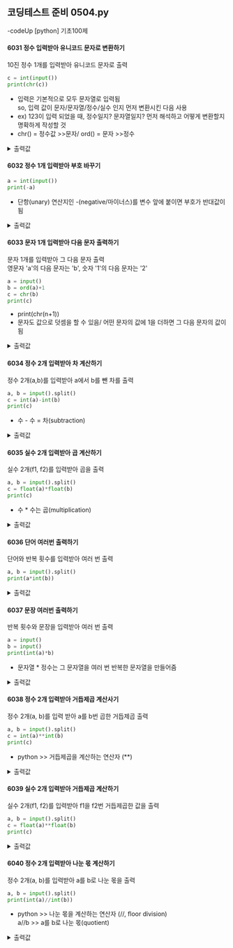 ## 코딩테스트 준비 0504.py

-codeUp [python] 기초100제

#### 6031 정수 입력받아 유니코드 문자로 변환하기
10진 정수 1개를 입력받아 유니코드 문자로 출력
```py
c = int(input())
print(chr(c))
```
* 입력은 기본적으로 모두 문자열로 입력됨<br>
  so, 입력 값이 문자/문자열/정수/실수 인지 먼저 변환시킨 다음 사용
* ex) 123이 입력 되었을 때, 정수일지? 문자열일지? 먼저 해석하고 어떻게 변환할지 명확하게 작성할 것
* chr() = 정수값 >>문자/ ord() = 문자 >>정수
<details><summary>출력값</summary>
  입력값 : 65
  
  ```py
  A
  ```
  
  </details>

#### 6032 정수 1개 입력받아 부호 바꾸기
```py
a = int(input())
print(-a)
```
* 단항(unary) 연산지인 -(negative/마이너스)를 변수 앞에 붙이면 부호가 반대값이 됨
<details><summary>출력값</summary>
  입력값 : -2
  
  ```py
  2
  ```
  
  </details>

#### 6033 문자 1개 입력받아 다음 문자 출력하기
문자 1개를 입력받아 그 다음 문자 출력<br>
영문자 'a'의 다음 문자는 'b', 숫자 '1'의 다음 문자는 '2'
```py
a = input()
b = ord(a)+1
c = chr(b)
print(c)
```
* print(chr(n+1))
* 문자도 값으로 덧셈을 할 수 있음/ 어떤 문자의 값에 1을 더하면 그 다음 문자의 값이 됨
<details><summary>출력값</summary>
  입력값 : a
  
  ```py
  2
  ```
  
  </details>

#### 6034 정수 2개 입력받아 차 계산하기
정수 2개(a,b)를 입력받아 a에서 b를 뺀 차를 출력
```py
a, b = input().split()
c = int(a)-int(b)
print(c)
```
* 수 - 수 = 차(subtraction)
<details><summary>출력값</summary>
  입력값 : 28 -28
  
  ```py
  56
  ```
  
  </details>

#### 6035 실수 2개 입력받아 곱 계산하기
실수 2개(f1, f2)를 입력받아 곱을 출력
```py
a, b = input().split()
c = float(a)*float(b)
print(c)
```
* 수 * 수는 곱(multiplication)
<details><summary>출력값</summary>
  입력값 : 2.17 3.3
  
  ```py
  7.161
  ```
  
  </details>

#### 6036 단어 여러번 출력하기
단어와 반복 횟수를 입력받아 여러 번 출력
```py
a, b = input().split()
print(a*int(b))
```
<details><summary>출력값</summary>
  입력값 : smile 2
  
  ```py
  smilesmile
  ```
  
  </details>
 
#### 6037 문장 여러번 출력하기
반복 횟수와 문장을 입력받아 여러 번 출력
```py
a = input()
b = input()
print(int(a)*b)
```
* 문자열 * 정수는 그 문자열을 여러 번 반복한 문자열을 만들어줌
<details><summary>출력값</summary>
  입력값 : 3 <br> i ll be
  
  ```py
  i ll bei ll bei ll be
  ```
  
  </details>

#### 6038 정수 2개 입력받아 거듭제곱 계산사기
정수 2개(a, b)를 입력 받아 a를 b번 곱한 거듭제곱 출력
```py
a, b = input().split()
c = int(a)**int(b)
print(c)
```
* python >> 거듭제곱을 계산하는 연산자 (**)
<details><summary>출력값</summary>
  입력값 : 2 3
  
  ```py
  8
  ```
  
  </details>

#### 6039 실수 2개 입력받아 거듭제곱 계산하기
실수 2개(f1, f2)를 입력받아 f1을 f2번 거듭제곱한 값을 출력
```py
a, b = input().split()
c = float(a)**float(b)
print(c)
```
<details><summary>출력값</summary>
  입력값 : 2.0 4.0
  
  ```py
  16.0
  ```
  
  </details>
  
#### 6040 정수 2개 입력받아 나눈 몫 계산하기
정수 2개(a, b)를 입력받아 a를 b로 나눈 몫을 출력
```py
a, b = input().split()
print(int(a)//int(b))
```
* python >> 나눈 몫을 계산하는 연산자 (//, floor division)<br>
  a//b >> a를 b로 나눈 몫(quotient)
<details><summary>출력값</summary>
  입력값 : 10 3
  
  ```py
  3
  ```
  
  </details>
